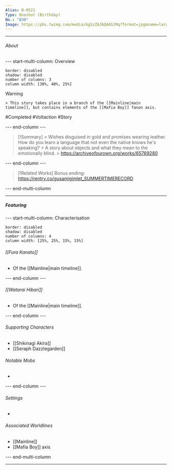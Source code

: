 ```yaml
---
Alias: B-0521
Type: Oneshot (Birthday)
No.: "030"
Image: https://pbs.twimg.com/media/GgSzZAJbQAASJMq?format=jpg&name=large
---
```



----
###### About
--- start-multi-column: Overview
```column-settings
border: disabled
shadow: disabled
number of columns: 3
column width: [30%, 40%, 25%]
```

> [!Warning]
    > This story takes place in a branch of the [[Mainline|main timeline]], but contains elements of the [[Mafia Boy]] fanon axis.

#Completed #Voltaction #Story

--- end-column ---

> [!Summary]
    > Wishes disguised in gold and promises wearing leather. How do you learn a language that not even the native knows he's speaking?
    > A story about objects and what they mean to the emotionally blind.
    > https://archiveofourown.org/works/65769280

--- end-column ---

>[!Related Works]
>Bonus ending:
>https://rentry.co/gusamigimlet_SUMMERTIMERECORD

--- end-multi-column


----
##### Featuring

--- start-multi-column: Characterisation
```column-settings 
border: disabled
shadow: disabled
number of columns: 4
column width: [25%, 25%, 15%, 15%]
```

###### [[Fura Kanato]]
- Of the [[Mainline|main timeline]].

--- end-column ---

###### [[Watarai Hibari]]
- Of the [[Mainline|main timeline]].

--- end-column ---

###### Supporting Characters
- [[Shikinagi Akira]]
- [[Seraph Dazzlegarden]]

###### Notable Mobs
- 

--- end-column ---

###### Settings
- 

###### Associated Worldlines
- [[Mainline]]
- [[Mafia Boy]] axis

--- end-multi-column 

----



